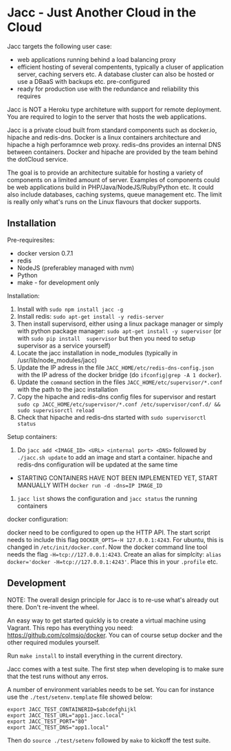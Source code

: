 Jacc - Just Another Cloud in the Cloud
======================================

Jacc targets the following user case:

 * web applications running behind a load balancing proxy
 * efficient hosting of several compentents, typically a cluser of application server, caching servers etc. A database cluster can also be hosted or use a DBaaS with backups etc. pre-configured
 * ready for production use with the redundance and reliability this requires

Jacc is NOT a Heroku type architeture with support for remote deployment. You are required to login to the server that hosts the web applications.

Jacc is a private cloud built from standard components such as docker.io, hipache and redis-dns. Docker is a linux containers architecture and hipache a high perforamnce web proxy. redis-dns provides an internal DNS between containers. Docker and hipache are provided by the team behind the dotCloud service.

The goal is to provide an architecture suitable for hosting a variety of components on a limited amount of server. Examples of components could be web applications build in PHP/Java/NodeJS/Ruby/Python etc. It could also include databases, caching systems, queue management etc. The limit is really only what's runs on the Linux flavours that docker supports.


Installation
------------

Pre-requiresites:

 * docker version 0.7.1
 * redis
 * NodeJS (preferabley managed with nvm)
 * Python
 * make - for development only


Installation:

 1. Install with `sudo npm install jacc -g`
 1. Install redis: `sudo apt-get install -y redis-server`
 1. Then install supervisord, either using a linux package manager or simply with python package manager: `sudo apt-get install -y supervisor` (or with `sudo pip install 
supervisor` but then you need 
to 
setup 
supervisor as a service yourself)
 1. Locate the jacc installation in node_modules (typically in /usr/lib/node_modules/jacc)
 1. Update the IP adress in the file `JACC_HOME/etc/redis-dns-config.json` with the IP adress of the docker bridge (do `ifconfig|grep -A 1 docker`).
 1. Update the `command` section in the files `JACC_HOME/etc/supervisor/*.conf` with the path to the jacc installation
 1. Copy the hipache and redis-dns config files for supervisor and restart `sudo cp JACC_HOME/etc/supervisor/*.conf /etc/supervisor/conf.d/ && sudo supervisorctl reload`
 1. Check that hipache and redis-dns started with `sudo supervisorctl status`


Setup containers:

 1. Do `jacc add <IMAGE_ID> <URL> <internal port> <DNS>` followed by `./jacc.sh update` to add an image and start a container. hipache and redis-dns configuration will be updated at the same time
  * STARTING CONTAINERS HAVE NOT BEEN IMPLEMENTED YET, START MANUALLY WITH `docker run -d -dns=IP IMAGE_ID`
 1. `jacc list` shows the configuration and `jacc status` the running containers


docker configuration:

docker need to be configured to open up the HTTP API. The start script needs to include this flag `DOCKER_OPTS=-H 127.0.0.1:4243`.
For ubuntu, this is changed in `/etc/init/docker.conf`. Now the docker command line tool needs the flag `-H=tcp://127.0.0.1:4243`. Create
an alias for simplcity: `alias docker='docker -H=tcp://127.0.0.1:4243'`. Place this in your `.profile` etc.


Development
------------

NOTE: The overall design principle for Jacc is to re-use what's already out there. Don't re-invent the wheel.


An easy way to get started quickly is to create a virtual machine using Vagrant. This repo has everything you need: https://github.com/colmsjo/docker. You can of course setup docker and the other required modules yourself.

Run `make install` to install everything in the current directory.

Jacc comes with a test suite. The first step when developing is to make sure that the test runs without any erros. 

A number of environment variables needs to be set. You can for instance use the `./test/setenv.template` file showed below:

```
export JACC_TEST_CONTAINERID=$abcdefghijkl
export JACC_TEST_URL="app1.jacc.local"
export JACC_TEST_PORT="80"
export JACC_TEST_DNS="app1.local"
```

Then do `source ./test/setenv` followed by `make` to kickoff the test suite.


